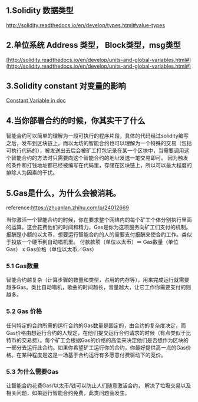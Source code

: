 ## 1.Solidity 数据类型
http://solidity.readthedocs.io/en/develop/types.html#value-types

## 2.单位系统  Address 类型， Block类型，msg类型
[http://solidity.readthedocs.io/en/develop/units-and-global-variables.html#](http://solidity.readthedocs.io/en/develop/units-and-global-variables.html#)
## 3.Solidity constant 对变量的影响
[Constant Variable in doc](http://solidity.readthedocs.io/en/develop/contracts.html#constant-state-variables)

## 4.当你部署合约的时候，你其实干了什么
智能合约可以简单的理解为一段可执行的程序片段，具体的代码经过solidity编写之后，发布到区块链上。而以太坊的智能合约也可以理解为一个特殊的交易（包括可执行代码的），被发送出去后会被矿工打包记录在某一个区块中，当需要调用这个智能合约的方法时只需要向这个智能合约的地址发送一笔交易即可。
因为触发的条件和打钱地址都已经被编写在代码里，存储在区块链上，所以可以最大程度的排除人为因素的干扰。

## 5.Gas是什么，为什么会被消耗。 
reference:https://zhuanlan.zhihu.com/p/24012669

当你激活一个智能合约的时候，你在要求整个网络内的每个矿工个体分别执行里面的运算。这会花费他们的时间和精力，Gas是你为这项服务向矿工们支付的机制。
报酬是小额的以太币，想要运行智能合约的人的需要支付报酬来使合约工作。类似于投放一个硬币到自动唱机里。
付款款项（单位以太币）＝ Gas数量（单位Gas） x Gas价格（单位以太币／Gas）
### 5.1 Gas数量
智能合约越复杂（计算步骤的数量和类型，占用的内存等），用来完成运行就需要越多Gas。类比自动唱机，歌曲的时间越长，音量越大，让它工作你需要支付的则越多。
### 5.2 Gas 价格
任何特定的合约所需的运行合约的Gas数量是固定的，由合约的复杂度决定，而Gas价格由想运行合约的人规定，在他们提交运行合约请求的时候（有点类似于比特币的交易费）。每个矿工会根据Gas的价格的高低来决定他们是否想作为区块的一部分去运行此合约。如果你希望矿工运行你的合约，你最好提供高一点的Gas价格。在某种程度是这是一场基于合约运行有多愿意付费驱动下的竞价。
### 5.3 为什么需要Gas
让智能合约花费Gas/以太币/钱可以防止人们随意激活合约， 解决了垃圾交易以及相关问题，如果运行智能合约免费，此类问题会发生。
